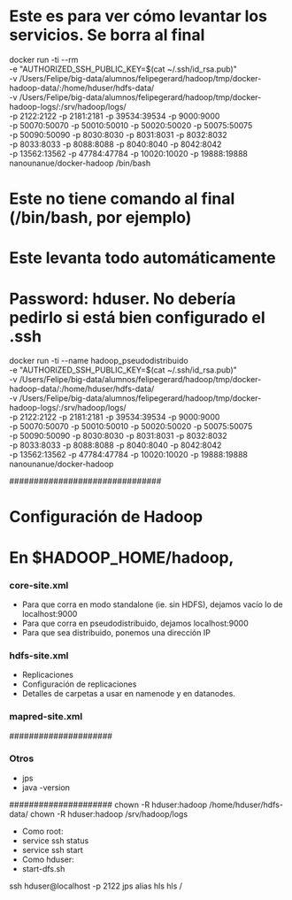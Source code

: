 # Este es para ver cómo levantar los servicios. Se borra al final

docker run -ti --rm \
  -e "AUTHORIZED_SSH_PUBLIC_KEY=$(cat ~/.ssh/id_rsa.pub)" \
  -v /Users/Felipe/big-data/alumnos/felipegerard/hadoop/tmp/docker-hadoop-data/:/home/hduser/hdfs-data/ \
  -v /Users/Felipe/big-data/alumnos/felipegerard/hadoop/tmp/docker-hadoop-logs/:/srv/hadoop/logs/ \
  -p 2122:2122 -p 2181:2181 -p 39534:39534 -p 9000:9000 \
  -p 50070:50070 -p 50010:50010 -p 50020:50020 -p 50075:50075 \
  -p 50090:50090 -p 8030:8030 -p 8031:8031 -p 8032:8032 \
  -p 8033:8033 -p 8088:8088 -p 8040:8040 -p 8042:8042 \
  -p 13562:13562 -p 47784:47784 -p 10020:10020 -p 19888:19888 \
nanounanue/docker-hadoop /bin/bash


# Este no tiene comando al final (/bin/bash, por ejemplo)
# Este levanta todo automáticamente
# Password: hduser. No debería pedirlo si está bien configurado el .ssh

docker run -ti --name hadoop_pseudodistribuido \
  -e "AUTHORIZED_SSH_PUBLIC_KEY=$(cat ~/.ssh/id_rsa.pub)" \
  -v /Users/Felipe/big-data/alumnos/felipegerard/hadoop/tmp/docker-hadoop-data/:/home/hduser/hdfs-data/ \
  -v /Users/Felipe/big-data/alumnos/felipegerard/hadoop/tmp/docker-hadoop-logs/:/srv/hadoop/logs/ \
  -p 2122:2122 -p 2181:2181 -p 39534:39534 -p 9000:9000 \
  -p 50070:50070 -p 50010:50010 -p 50020:50020 -p 50075:50075 \
  -p 50090:50090 -p 8030:8030 -p 8031:8031 -p 8032:8032 \
  -p 8033:8033 -p 8088:8088 -p 8040:8040 -p 8042:8042 \
  -p 13562:13562 -p 47784:47784 -p 10020:10020 -p 19888:19888 \
nanounanue/docker-hadoop

###############################
# Configuración de Hadoop
# En $HADOOP_HOME/hadoop,

### core-site.xml
* Para que corra en modo standalone (ie. sin HDFS), dejamos vacío lo de localhost:9000
* Para que corra en pseudodistribuido, dejamos localhost:9000
* Para que sea distribuido, ponemos una dirección IP

### hdfs-site.xml
* Replicaciones
* Configuración de replicaciones
* Detalles de carpetas a usar en namenode y en datanodes.

### mapred-site.xml


#####################
### Otros
* jps
* java -version


#####################
chown -R hduser:hadoop /home/hduser/hdfs-data/
chown -R hduser:hadoop /srv/hadoop/logs
* Como root:
* service ssh status
* service ssh start
* Como hduser:
* start-dfs.sh

ssh hduser@localhost -p 2122
jps
alias
hls
hls /














